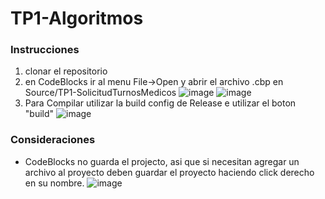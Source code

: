# TP1-Algoritmos

### Instrucciones
1. clonar el repositorio
2. en CodeBlocks ir al menu File->Open y abrir el archivo .cbp en Source/TP1-SolicitudTurnosMedicos
![image](https://github.com/manuelr996/TP1-Algoritmos/assets/30222117/b1b68998-4e77-4b2a-9464-8e44b8f8dddc)
![image](https://github.com/manuelr996/TP1-Algoritmos/assets/30222117/b74789de-964e-4844-86d1-296ff6cfa7a3)
3. Para Compilar utilizar la build config de Release e utilizar el boton "build"
![image](https://github.com/manuelr996/TP1-Algoritmos/assets/30222117/184ac3b5-ba17-4f1a-b692-cffa1f17db96)

### Consideraciones
- CodeBlocks no guarda el projecto, asi que si necesitan agregar un archivo al proyecto deben guardar el proyecto haciendo click derecho en su nombre.
![image](https://github.com/manuelr996/TP1-Algoritmos/assets/30222117/8ce07a1b-0be1-4a59-8ce8-0d2985ef25d6)
